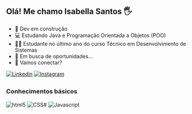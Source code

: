 ## Olá! Me chamo Isabella Santos 🖐️ 

- 🎯 Dev em construção
- 💻 Estudando Java e Programação Orientada a Objetos (POO)
- 🧑‍🎓 Estudante no último ano do curso Técnico em Desenvolvimento de Sistemas
- 🚀 Em busca de oportunidades...
- 🔗 Vamos conectar? 

[![Linkedin](https://img.shields.io/badge/LinkedIn-0077B5?style=for-the-badge&logo=linkedin&logoColor=white)](https://www.linkedin.com/in/isabelladsantoss)
[![Instagram](https://img.shields.io/badge/Instagram-E4405F?style=for-the-badge&logo=instagram&logoColor=white)](https://www.instagram.com/ysa.tsk)
<!--![isabellatsk GitHub stats](https://github-readme-stats.vercel.app/api?username=isabellatsk&show_icons=true&theme=synthwave)-->
##

### Conhecimentos básicos 
<div style="display: inline_block">
  <img align="center" alt="html5" src="https://img.shields.io/badge/HTML5-E34F26?style=for-the-badge&logo=html5&logoColor=white"/>
  <img align="center" alt="CSS#" src="https://img.shields.io/badge/CSS3-1572B6?style=for-the-badge&logo=css3&logoColor=white"/>
  <img align="center" alt="Javascript" src="https://img.shields.io/badge/JavaScript-F7DF1E?style=for-the-badge&logo=javascript&logoColor=black"/>
</div>
